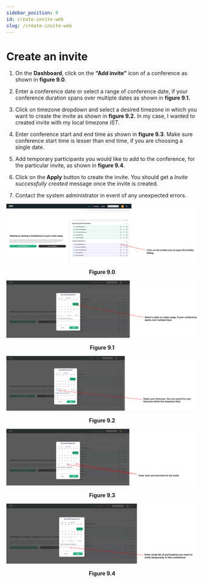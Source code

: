 ```yaml
---
sidebar_position: 9
id: create-invite-web
slug: /create-invite-web
---
```


# Create an invite

1. On the **Dashboard**, click on the **“Add invite”** icon of a conference as shown in **figure 9.0**.

2. Enter a conference date or select a range of conference date, if your conference duration spans over multiple dates as shown in **figure 9.1.**

3. Click on timezone dropdown and select a desired timezone in which you want to create the invite as shown in **figure 9.2.** In my case, I wanted to created invite with my local timezone *IST*.

4. Enter conference start and end time as shown in **figure 9.3**. Make sure conference start time is lesser than end time, if you are choosing a single date.

5. Add temporary participants you would like to add to the conference, for the particular invite, as shown in **figure 9.4**.

6. Click on the **Apply** button to create the invite. You should get a *Invite successfully created* message once the invite is created. 

7. Contact the system administrator in event of any unexpected errors.

![Figure 9.0](/img/Figure9.0web.png)
<center><b>Figure 9.0</b></center>

![Figure 9.1](/img/Figure9.1web.png)
<center><b>Figure 9.1</b></center>

![Figure 9.2](/img/Figure9.2web.png)
<center><b>Figure 9.2</b></center>

![Figure 9.3](/img/Figure9.3web.png)
<center><b>Figure 9.3</b></center>

![Figure 9.4](/img/Figure9.4web.png)
<center><b>Figure 9.4</b></center>